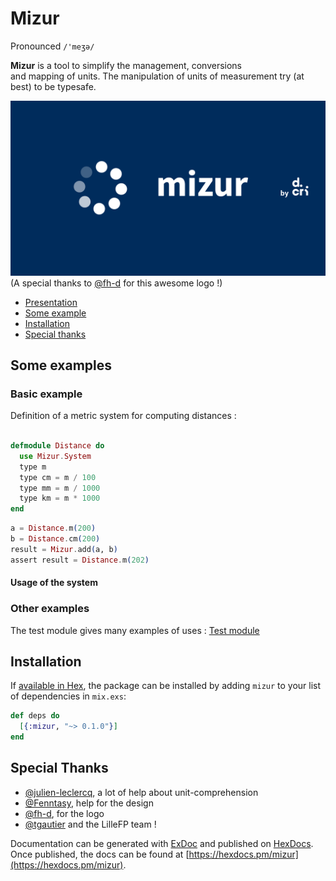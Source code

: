 # Mizur
Pronounced `/'meʒə/`

**Mizur** is a tool to simplify the management, conversions  
and mapping of units. 
The manipulation of units of measurement try (at best) 
to be typesafe.

![Mizur Logo](images/logo.png)
(A special thanks to [@fh-d](https://github.com/fh-d) for this awesome logo !)

- [Presentation](#content)
- [Some example](#some-examples)
- [Installation](#installation)
- [Special thanks](#special-thanks)

## Some examples

### Basic example

Definition of a metric system for computing distances :

```elixir 

defmodule Distance do 
  use Mizur.System
  type m
  type cm = m / 100 
  type mm = m / 1000 
  type km = m * 1000
end

```

```elixir
a = Distance.m(200)
b = Distance.cm(200)
result = Mizur.add(a, b)
assert result = Distance.m(202)
```

#### Usage of the system



### Other examples

The test module gives many examples of uses :
[Test module](https://github.com/xvw/mizur/blob/master/test/mizur_test.exs)

## Installation

If [available in Hex](https://hex.pm/docs/publish), the package can be installed
by adding `mizur` to your list of dependencies in `mix.exs`:

```elixir
def deps do
  [{:mizur, "~> 0.1.0"}]
end
```

## Special Thanks

- [@julien-leclercq](https://github.com/julien-leclercq), a lot of help about unit-comprehension
- [@Fenntasy](https://github.com/Fenntasy), help for the design
- [@fh-d](https://github.com/fh-d), for the logo
- [@tgautier](https://github.com/tgautier) and the LilleFP team !

Documentation can be generated with [ExDoc](https://github.com/elixir-lang/ex_doc)
and published on [HexDocs](https://hexdocs.pm). Once published, the docs can
be found at [https://hexdocs.pm/mizur](https://hexdocs.pm/mizur).

